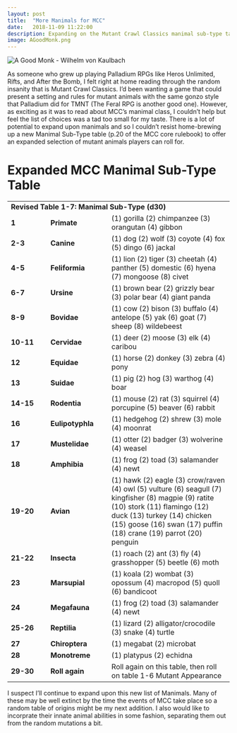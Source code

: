 ```yaml
---
layout: post
title:  "More Manimals for MCC"
date:   2018-11-09 11:22:00
description: Expanding on the Mutant Crawl Classics manimal sub-type table.
image: AGoodMonk.png
---
```


![A Good Monk - Wilhelm von Kaulbach](https://fantasyrobotfighter.github.io/assets/images/AGoodMonk.png)


As someone who grew up playing Palladium RPGs like Heros Unlimited, Rifts, and After the Bomb, I felt right at home reading through the random insanity that is Mutant Crawl Classics. I’d been wanting a game that could present a setting and rules for mutant animals with the same gonzo style that Palladium did for TMNT (The Feral RPG is another good one). However, as exciting as it was to read about MCC’s manimal class, I couldn’t help but feel the list of choices was a tad too small for my taste. There is a lot of potential to expand upon manimals and so I couldn’t resist home-brewing up a new Manimal Sub-Type table (p.20 of the MCC core rulebook) to offer an expanded selection of mutant animals players can roll for. 

<h1>Expanded MCC Manimal Sub-Type Table</h1>

<table>
	<tr>
		<td colspan="3" width="1000" padding="2px"><b>Revised Table 1-7: Manimal Sub-Type (d30)</b>
		</td>
	</tr>
	<tr>
		<td width="100" padding="2px"><b>1</b>
		</td>
		<td width="100" padding="2px"><b>Primate</b>
		</td>
		<td width="330" padding="2px">(1) gorilla (2) chimpanzee (3) orangutan (4) gibbon
		</td>
	</tr>
	<tr>
		<td width="100" padding="2px"><b>2-3</b>
		</td>
		<td width="100" padding="2px"><b>Canine</b>
		</td>
		<td width="330" padding="2px">(1) dog (2) wolf (3) coyote (4) fox (5) dingo (6) jackal
		</td>
	</tr>
	<tr>
		<td width="100" padding="2px"><b>4-5</b>
		</td>
		<td width="100" padding="2px"><b>Feliformia</b>
		</td>
		<td width="330" padding="2px">(1) lion (2) tiger (3) cheetah (4) panther (5) domestic (6) hyena (7) mongoose (8) civet
		</td>
	</tr>
	<tr>
		<td width="100" padding="2px"><b>6-7</b>
		</td>
		<td width="100" padding="2px"><b>Ursine</b>
		</td>
		<td width="330" padding="2px">(1) brown bear (2) grizzly bear (3) polar bear (4) giant panda
		</td>
	</tr>
	<tr>
		<td width="100" padding="2px"><b>8-9</b>
		</td>
		<td width="100" padding="2px"><b>Bovidae</b>
		</td>
		<td width="330" padding="2px">(1) cow (2) bison (3) buffalo (4) antelope (5) yak (6) goat (7) sheep (8) wildebeest
		</td>
	</tr>
	<tr>
		<td width="100" padding="2px"><b>10-11</b>
		</td>
		<td width="100" padding="2px"><b>Cervidae</b>
		</td>
		<td width="330" padding="2px">(1) deer (2) moose (3) elk (4) caribou
		</td>
	</tr>
	<tr>
		<td width="100" padding="2px"><b>12</b>
		</td>
		<td width="100" padding="2px"><b>Equidae</b>
		</td>
		<td width="330" padding="2px">(1) horse (2) donkey (3) zebra (4) pony
		</td>
	</tr>
	<tr>
		<td width="100" padding="2px"><b>13</b>
		</td>
		<td width="100" padding="2px"><b>Suidae</b>
		</td>
		<td width="330" padding="2px">(1) pig (2) hog (3) warthog (4) boar
		</td>
	</tr>
	<tr>
		<td width="100" padding="2px"><b>14-15</b>
		</td>
		<td width="100" padding="2px"><b>Rodentia</b>
		</td>
		<td width="330" padding="2px">(1) mouse (2) rat (3) squirrel (4) porcupine (5) beaver (6) rabbit
		</td>
	</tr>
	<tr>
		<td width="100" padding="2px"><b>16</b>
		</td>
		<td width="100" padding="2px"><b>Eulipotyphla</b>
		</td>
		<td width="330" padding="2px">(1) hedgehog (2) shrew (3) mole (4) moonrat
		</td>
	</tr>
	<tr>
		<td width="100" padding="2px"><b>17</b>
		</td>
		<td width="100" padding="2px"><b>Mustelidae</b>
		</td>
		<td width="330" padding="2px">(1) otter (2) badger (3) wolverine (4) weasel
		</td>
	</tr>
	<tr>
		<td width="100" padding="2px"><b>18</b>
		</td>
		<td width="100" padding="2px"><b>Amphibia</b>
		</td>
		<td width="330" padding="2px">(1) frog (2) toad (3) salamander (4) newt
		</td>
	</tr>
	<tr>
		<td width="100" padding="2px"><b>19-20</b>
		</td>
		<td width="100" padding="2px"><b>Avian</b>
		</td>
		<td width="330" padding="2px">(1) hawk (2) eagle (3) crow/raven (4) owl (5) vulture (6) seagull
			(7) kingfisher (8) magpie (9) ratite (10) stork (11) flamingo (12) duck
			(13) turkey (14) chicken (15) goose (16) swan (17) puffin (18) crane
			(19) parrot (20) penguin
		</td>
	</tr>
	<tr>
		<td width="100" padding="2px"><b>21-22</b>
		</td>
		<td width="100" padding="2px"><b>Insecta</b>
		</td>
		<td width="330" padding="2px">(1) roach (2) ant (3) fly (4) grasshopper (5) beetle (6) moth
		</td>
	</tr>
	<tr>
		<td width="100" padding="2px"><b>23</b>
		</td>
		<td width="100" padding="2px"><b>Marsupial</b>
		</td>
		<td width="330" padding="2px">(1) koala (2) wombat (3) opossum (4) macropod (5) quoll (6) bandicoot
		</td>
	</tr>
	<tr>
		<td width="100" padding="2px"><b>24</b>
		</td>
		<td width="100" padding="2px"><b>Megafauna</b>
		</td>
		<td width="330" padding="2px">(1) frog (2) toad (3) salamander (4) newt
		</td>
	</tr>
	<tr>
		<td width="100" padding="2px"><b>25-26</b>
		</td>
		<td width="100" padding="2px"><b>Reptilia</b>
		</td>
		<td width="330" padding="2px">(1) lizard (2) alligator/crocodile (3) snake (4) turtle
		</td>
	</tr>
	<tr>
		<td width="100" padding="2px"><b>27</b>
		</td>
		<td width="100" padding="2px"><b>Chiroptera</b>
		</td>
		<td width="330" padding="2px">(1) megabat (2) microbat
		</td>
	</tr>
		<tr>
		<td width="100" padding="2px"><b>28</b>
		</td>
		<td width="100" padding="2px"><b>Monotreme</b>
		</td>
		<td width="330" padding="2px">(1) platypus (2) echidna
		</td>
	</tr>
		<tr>
		<td width="100" padding="2px"><b>29-30</b>
		</td>
		<td width="100" padding="2px"><b>Roll again</b>
		</td>
		<td width="330" padding="2px">Roll again on this table, then roll on table 1-6 Mutant Appearance
		</td>
	</tr>
</table>

I suspect I’ll continue to expand upon this new list of Manimals. Many of these may be well extinct by the time the events of MCC take place so a random table of origins might be my next addition. I also would like to incorprate their innate animal abilities in some fashion, separating them out from the random mutations a bit. 

<script type="application/ld+json">
{ "@context": "https://schema.org", 
 "@type": "BlogPosting",
 "mainEntityOfPage": {
        "@type": "WebPage",
        "@id": "https://www.fantasyrobotfighter.com/2018/More-Manimals/"
      },
 "headline": "More Manimals for MCC",
 "alternativeHeadline": "Add More Manimal Sub-Types to Mutant Crawl Classics",
 "image": "https://www.fantasyrobotfighter.com/assets/images/PocketPerspective.png",
 "genre": "CreativeWork", 
 "keywords": "Mutant Crawl Classics manimals table sub-type", 
 "wordcount": "470",
 "publisher": {	
 		"@type": "Organization",
        "name": "Fantasy Robot Fighter",
		"url": "http://www.fantasyrobotfighter.com",
		"logo": {
		    "@type": "ImageObject",
		    "url": "https://www.fantasyrobotfighter.com/assets/images/avatar.png",
		    "width": 80,
		    "height": 80
		}
    },
 "datePublished": "2018-11-09",
 "dateCreated": "2018-11-09",
 "dateModified": "2018-11-09",
 "description": "An expanded selection of Mutant Crawl Classics manimal sub-types",
 "articleBody": "As someone who grew up playing Palladium RPGs like Heros Unlimited, Rifts, and After the Bomb, I felt right at home reading through the random insanity that is Mutant Crawl Classics. I’d been wanting a game that could present a setting and rules for mutant animals with the same gonzo style that Palladium did for TMNT (The Feral RPG is another good one). However, as exciting as it was to read about MCC’s manimal class, I couldn’t help but feel the list of choices was a tad too small for my taste. There is a lot of potential to expand upon manimals and so I couldn’t resist home-brewing up a new Manimal Sub-Type table (p.20 of the MCC core rulebook) to offer an expanded selection of mutant animals players can roll for.",
   "author": {
    "@type": "Person",
    "name": "Ryan Buller"
  }
 }
</script>

[jekyll-gh]: https://github.com/mojombo/jekyll
[jekyll]:    http://jekyllrb.com
